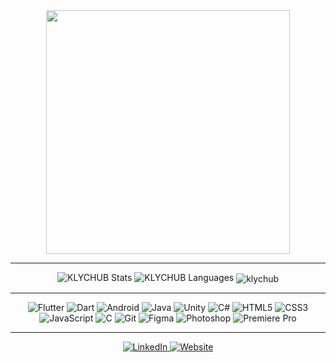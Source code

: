 <div align="center">
  <img src="https://media3.giphy.com/media/v1.Y2lkPTc5MGI3NjExdnpnbXA0MWhibnM5bGhlN3oxYWZkZ2JqZnFlMjl6Ymoxa3g3YTY5cCZlcD12MV9pbnRlcm5hbF9naWZfYnlfaWQmY3Q9Zw/MC6eSuC3yypCU/giphy.gif" height="390">
</div>

---

<div align="center">
  <img src="https://github-readme-stats.vercel.app/api?username=KLYCHUB&show_icons=true&locale=en&hide=contribs,issues&theme=github_dark&hide_border=true" alt="KLYCHUB Stats">
  <img src="https://github-readme-stats.vercel.app/api/top-langs?username=KLYCHUB&show_icons=true&locale=en&layout=compact&theme=github_dark&hide_border=true" alt="KLYCHUB Languages">
  <img align="center" src="https://github-readme-streak-stats.herokuapp.com/?user=klychub&theme=github_dark&hide_border=true" alt="klychub" />
</div>

---

<div align="center">
  <img src="https://img.shields.io/badge/-Flutter-333333?style=flat&logo=flutter" alt="Flutter" />
  <img src="https://img.shields.io/badge/-Dart-333333?style=flat&logo=dart" alt="Dart" />
  <img src="https://img.shields.io/badge/-Android-333333?style=flat&logo=android" alt="Android" />
  <img src="https://img.shields.io/badge/-Java-333333?style=flat&logo=java&logoColor=white" alt="Java" />
  <img src="https://img.shields.io/badge/-Unity-333333?style=flat&logo=unity" alt="Unity" />
  <img src="https://img.shields.io/badge/-C%23-333333?style=flat&logo=c-sharp&logoColor=white" alt="C#" />
  <img src="https://img.shields.io/badge/-HTML5-333333?style=flat&logo=html5" alt="HTML5" />
  <img src="https://img.shields.io/badge/-CSS3-333333?style=flat&logo=css3" alt="CSS3" />
  <img src="https://img.shields.io/badge/-JavaScript-333333?style=flat&logo=javascript" alt="JavaScript" />
  <img src="https://img.shields.io/badge/-C-333333?style=flat&logo=c" alt="C" />
  <img src="https://img.shields.io/badge/-Git-333333?style=flat&logo=git" alt="Git" />
  <img src="https://img.shields.io/badge/-Figma-333333?style=flat&logo=figma" alt="Figma" />
  <img src="https://img.shields.io/badge/-Photoshop-333333?style=flat&logo=adobe-photoshop" alt="Photoshop" />
  <img src="https://img.shields.io/badge/-Premiere Pro-333333?style=flat&logo=adobe-premiere-pro" alt="Premiere Pro" />
</div>

---

<div align="center">
  <a href="https://www.linkedin.com/in/erenklyc/" target="_blank">
    <img src="https://img.shields.io/badge/LinkedIn-0077B5?style=flat&logo=linkedin&logoColor=white" alt="LinkedIn" />
  </a>
  <a href="https://klychub.github.io/" target="_blank">
    <img src="https://img.shields.io/badge/Website-333333?style=flat&logo=google-chrome&logoColor=white" alt="Website" />
  </a>
</div>
